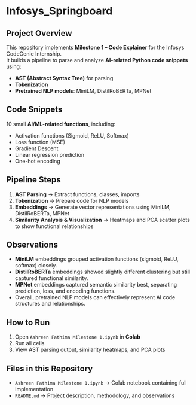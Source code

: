 # Infosys_Springboard

## Project Overview
This repository implements **Milestone 1 – Code Explainer** for the Infosys CodeGenie Internship.  
It builds a pipeline to parse and analyze **AI-related Python code snippets** using:
- **AST (Abstract Syntax Tree)** for parsing
- **Tokenization**
- **Pretrained NLP models**: MiniLM, DistilRoBERTa, MPNet
## Code Snippets
10 small **AI/ML-related functions**, including:
- Activation functions (Sigmoid, ReLU, Softmax)
- Loss function (MSE)
- Gradient Descent
- Linear regression prediction
- One-hot encoding
## Pipeline Steps
1. **AST Parsing** → Extract functions, classes, imports  
2. **Tokenization** → Prepare code for NLP models  
3. **Embeddings** → Generate vector representations using MiniLM, DistilRoBERTa, MPNet  
4. **Similarity Analysis & Visualization** → Heatmaps and PCA scatter plots to show functional relationships
## Observations
- **MiniLM** embeddings grouped activation functions (sigmoid, ReLU, softmax) closely.  
- **DistilRoBERTa** embeddings showed slightly different clustering but still captured functional similarity.  
- **MPNet** embeddings captured semantic similarity best, separating prediction, loss, and encoding functions.  
- Overall, pretrained NLP models can effectively represent AI code structures and relationships.
## How to Run
1. Open `Ashreen Fathima Milestone 1.ipynb` in **Colab**  
2. Run all cells  
3. View AST parsing output, similarity heatmaps, and PCA plots  
## Files in this Repository
- `Ashreen Fathima Milestone 1.ipynb` → Colab notebook containing full implementation  
- `README.md` → Project description, methodology, and observations

